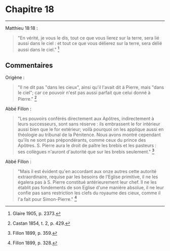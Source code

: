 # Chapitre 18

***

Matthieu 18:18 :

> "En vérité, je vous le dis, tout ce que vous lierez sur la terre, sera lié aussi dans le ciel : et tout ce que vous délierez sur la terre, sera délié aussi dans le ciel." [^1]

[^1]: Glaire 1905, p. 2373.

## Commentaires

Origène :

> "Il ne dit pas "dans les cieux", ainsi qu'il l'avait dit à Pierre, mais "dans le ciel"; car ce pouvoir n'est pas aussi parfait que celui donné à Pierre." [^2]

[^2]: Castan 1854, t. 2, p. 429.

Abbé Fillon :

> "Les pouvoirs conférés directement aux Apôtres, indirectement à leurs successeurs, sont sans réserve : ils embrassent le for intérieur aussi bien que le for extérieur; voilà pourquoi on les applique aussi en théologie au tribunal de la Pénitence. Nous avons montré cependant qu'ils ne sont pas prépondérants, comme ceux du prince des Apôtres. S. Pierre aura le droit de paître les brebis et les pasteurs : ses collègues n'auront d'autorité que sur les brebis seulement." [^3]

[^3]: Fillon 1899, p. 359.

Abbé Fillon :

> "Mais il est évident qu'en accordant aux onze autres cette autorité extraordinaire, requise par les besoins de l'Eglise primitive, il ne les égalera pas à S. Pierre constitué antérieurement leur chef. Il ne les établit pas fondements de son Eglise d'une manière absolue, il ne leur confie pas sans restriction les clefs du royaume des cieux, comme il l'a fait pour Simon-Pierre." [^4]

[^4]: Fillon 1899, p. 328.
